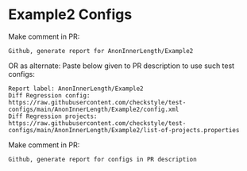# Example2 Configs
Make comment in PR:
```
Github, generate report for AnonInnerLength/Example2
```
OR as alternate:
Paste below given to PR description to use such test configs:
```
Report label: AnonInnerLength/Example2
Diff Regression config: https://raw.githubusercontent.com/checkstyle/test-configs/main/AnonInnerLength/Example2/config.xml
Diff Regression projects: https://raw.githubusercontent.com/checkstyle/test-configs/main/AnonInnerLength/Example2/list-of-projects.properties
```
Make comment in PR:
```
Github, generate report for configs in PR description
```

